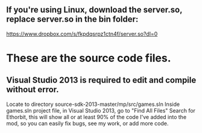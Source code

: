 ## If you're using Linux, download the server.so, replace server.so in the bin folder:
https://www.dropbox.com/s/fkpdqsrpz1ctn4f/server.so?dl=0

# These are the source code files.
## Visual Studio 2013 is required to edit and compile without error.
Locate to directory source-sdk-2013-master/mp/src/games.sln
Inside games.sln project file, in Visual Studio 2013, go to "Find All Files" Search for Ethorbit, this will show all or at least 90% of the code I've added into the mod, so you can easily fix bugs, see my work, or add more code.


